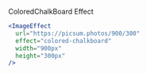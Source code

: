 ColoredChalkBoard Effect

```jsx
<ImageEffect
  url="https://picsum.photos/900/300"
  effect="colored-chalkboard"
  width="900px"
  height="300px"
/>
```
